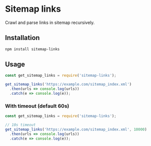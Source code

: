 # Sitemap links

Crawl and parse links in sitemap recursively.

## Installation

```bash
npm install sitemap-links
```

## Usage

```javascript
const get_sitemap_links = require('sitemap-links');

get_sitemap_links('https://example.com/sitemap_index.xml')
  .then(urls => console.log(urls))
  .catch(e => console.log(e));
```

### With timeout (default 60s)

```javascript
const get_sitemap_links = require('sitemap-links');

// 10s timeout
get_sitemap_links('https://example.com/sitemap_index.xml', 10000)
  .then(urls => console.log(urls))
  .catch(e => console.log(e));
```
